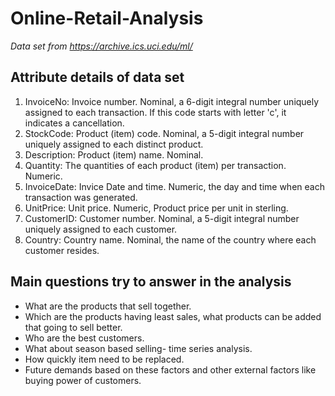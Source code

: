# Online-Retail-Analysis

*Data set from https://archive.ics.uci.edu/ml/*

## Attribute details of data set

1. InvoiceNo: Invoice number. Nominal, a 6-digit integral number uniquely assigned to each transaction. If this code starts with letter 'c', it indicates a cancellation. 
2. StockCode: Product (item) code. Nominal, a 5-digit integral number uniquely assigned to each distinct product. 
3. Description: Product (item) name. Nominal. 
4. Quantity: The quantities of each product (item) per transaction. Numeric.	
5. InvoiceDate: Invice Date and time. Numeric, the day and time when each transaction was generated. 
6. UnitPrice: Unit price. Numeric, Product price per unit in sterling. 
7. CustomerID: Customer number. Nominal, a 5-digit integral number uniquely assigned to each customer. 
8. Country: Country name. Nominal, the name of the country where each customer resides.

## Main questions try to answer in the analysis

* What are the products that sell together.
* Which are the products having least sales, what products can be added that going to sell better.
* Who are the best customers.
* What about season based selling- time series analysis.
* How quickly item need to be replaced.
* Future demands based on these factors and other external factors like buying power of customers.
